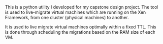 This is a python utility I developed for my capstone design project. The tool is used to live-migrate virtual machines which are running on the Xen Framework, from one cluster (physical machines) to another.

It is used to live migrate virtual machines optimally within a fixed TTL. This is done through scheduling the migrations based on the RAM size of each VM.
